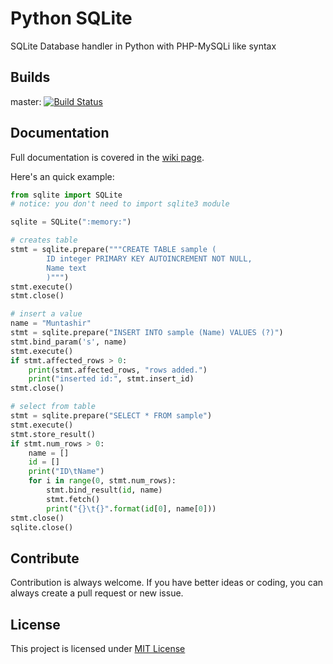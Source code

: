 # Python SQLite
SQLite Database handler in Python with PHP-MySQLi like syntax

## Builds
master: [![Build Status](https://travis-ci.org/MuntashirAkon/Python-SQLite.svg?branch=master)](https://travis-ci.org/MuntashirAkon/Python-SQLite)

## Documentation
Full documentation is covered in the [wiki page](https://github.com/MuntashirAkon/Python-SQLite/wiki).

Here's an quick example:
``` python
from sqlite import SQLite
# notice: you don't need to import sqlite3 module

sqlite = SQLite(":memory:")

# creates table
stmt = sqlite.prepare("""CREATE TABLE sample (
        ID integer PRIMARY KEY AUTOINCREMENT NOT NULL,
        Name text
        )""")
stmt.execute()
stmt.close()

# insert a value
name = "Muntashir"
stmt = sqlite.prepare("INSERT INTO sample (Name) VALUES (?)")
stmt.bind_param('s', name)
stmt.execute()
if stmt.affected_rows > 0:
    print(stmt.affected_rows, "rows added.")
    print("inserted id:", stmt.insert_id)
stmt.close()

# select from table
stmt = sqlite.prepare("SELECT * FROM sample")
stmt.execute()
stmt.store_result()
if stmt.num_rows > 0:
    name = []
    id = []
    print("ID\tName")
    for i in range(0, stmt.num_rows):
        stmt.bind_result(id, name)
        stmt.fetch()
        print("{}\t{}".format(id[0], name[0]))
stmt.close()
sqlite.close()
```

## Contribute
Contribution is always welcome. If you have better ideas or coding, you can always create a pull request or new issue.

## License
This project is licensed under [MIT License](https://github.com/MuntashirAkon/Python-SQLite/blob/master/LICENSE)
